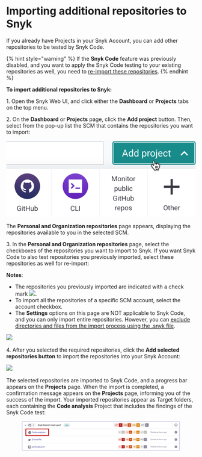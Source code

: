 # Importing additional repositories to Snyk

If you already have Projects in your Snyk Account, you can add other repositories to be tested by Snyk Code.

{% hint style="warning" %}
If the **Snyk Code** feature was previously disabled, and you want to apply the Snyk Code testing to your existing repositories as well, you need to [re-import these repositories](re-importing-existing-repositories-for-the-snyk-code-test.md).
{% endhint %}

**To import additional repositories to Snyk:**

1\. Open the Snyk Web UI, and click either the **Dashboard** or **Projects** tabs on the top menu.

2\. On the **Dashboard** or **Projects** page, click the **Add project** button. Then, select from the pop-up list the SCM that contains the repositories you want to import:

![](<../../../../../.gitbook/assets/image (363) (1).png>)

The **Personal and Organization repositories** page appears, displaying the repositories available to you in the selected SCM.

3\. In the **Personal and Organization repositories** page, select the checkboxes of the repositories you want to import to Snyk. If you want Snyk Code to also test repositories you previously imported, select these repositories as well for re-import:

**Notes**:

* The repositories you previously imported are indicated with a check mark ![](<../../../../../.gitbook/assets/Snyk Code - Add Repositories dialog box - Check Mark.png>).
* To import all the repositories of a specific SCM account, select the account checkbox.
* The **Settings** options on this page are NOT applicable to Snyk Code, and you can only import entire repositories. However, you can [exclude directories and files from the import process using the .snyk file](../../../../../scan-application-code/snyk-code/getting-started-with-snyk-code/activating-snyk-code-using-the-web-ui/step-3-importing-repositories-to-snyk-for-the-snyk-code-testing/excluding-directories-and-files-from-the-import-process.md).

![](<../../../../../.gitbook/assets/Snyk Code - Add Repositories dialog box - Entire Repositories.png>)

4\. After you selected the required repositories, click the **Add selected repositories button** to import the repositories into your Snyk Account:

![](<../../../../../.gitbook/assets/Snyk Code - Add Repositories dialog box - Re-import - Add selected repositories button.png>)

The selected repositories are imported to Snyk Code, and a progress bar appears on the **Projects** page. When the import is completed, a confirmation message appears on the **Projects** page, informing you of the success of the import. Your imported repositories appear as Target folders, each containing the **Code analysis** Project that includes the findings of the Snyk Code test:

<figure><img src="../../../../../.gitbook/assets/image (453).png" alt=""><figcaption></figcaption></figure>

